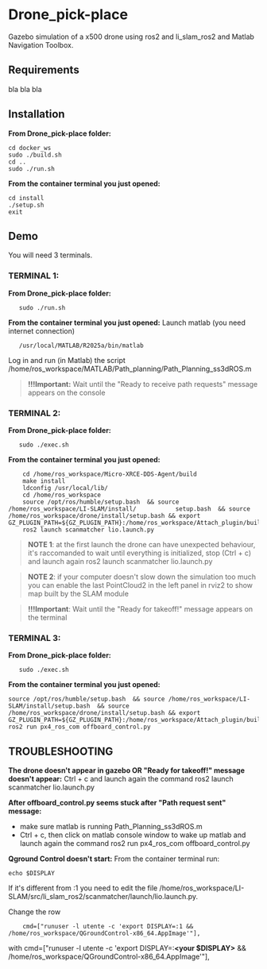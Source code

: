 # Drone_pick-place
Gazebo simulation of a x500 drone using ros2 and li_slam_ros2 and Matlab Navigation Toolbox.


## Requirements
bla bla bla

## Installation
**From Drone_pick-place folder:**

    cd docker_ws
    sudo ./build.sh
    cd ..
    sudo ./run.sh

**From the container terminal you just opened:**

    cd install
    ./setup.sh
    exit

## Demo
You will need 3 terminals.
### TERMINAL 1:
**From Drone_pick-place folder:**

       sudo ./run.sh
**From the container terminal you just opened:**
   Launch matlab (you need internet connection)

       /usr/local/MATLAB/R2025a/bin/matlab

Log in and run (in Matlab) the script /home/ros_workspace/MATLAB/Path_planning/Path_Planning_ss3dROS.m

>**!!!Important:** Wait until the "Ready to receive path requests" message appears on the console

### TERMINAL 2:
**From Drone_pick-place folder:**

       sudo ./exec.sh
**From the container terminal you just opened:**
   

	    cd /home/ros_workspace/Micro-XRCE-DDS-Agent/build
	    make install
	    ldconfig /usr/local/lib/
	    cd /home/ros_workspace
	    source /opt/ros/humble/setup.bash  && source /home/ros_workspace/LI-SLAM/install/			setup.bash  && source /home/ros_workspace/drone/install/setup.bash && export GZ_PLUGIN_PATH=${GZ_PLUGIN_PATH}:/home/ros_workspace/Attach_plugin/build
	    ros2 launch scanmatcher lio.launch.py
   >**NOTE 1**: at the first launch the drone can have unexpected behaviour, it's raccomanded to wait until everything is initialized, stop (Ctrl + c) and launch again ros2 launch scanmatcher lio.launch.py

>**NOTE 2**: if your computer doesn't slow down the simulation too much you can enable the last PointCloud2 in the left panel in rviz2 to show map built by the SLAM module

>**!!!Important**: Wait until the "Ready for takeoff!" message appears on the terminal

### TERMINAL 3:
**From Drone_pick-place folder:**

       sudo ./exec.sh

**From the container terminal you just opened:**
   

    source /opt/ros/humble/setup.bash  && source /home/ros_workspace/LI-SLAM/install/setup.bash  && source /home/ros_workspace/drone/install/setup.bash && export GZ_PLUGIN_PATH=${GZ_PLUGIN_PATH}:/home/ros_workspace/Attach_plugin/build
    ros2 run px4_ros_com offboard_control.py

## TROUBLESHOOTING
**The drone doesn't appear in gazebo OR "Ready for takeoff!" message doesn't appear:** Ctrl + c and launch again the command ros2 launch scanmatcher lio.launch.py

**After offboard_control.py seems stuck after "Path request sent" message:**
- make sure matlab is running Path_Planning_ss3dROS.m
- Ctrl + c, then click on matlab console window to wake up matlab and launch again the command ros2 run px4_ros_com offboard_control.py

**Qground Control doesn't start:**
From the container terminal run:

    echo $DISPLAY
If it's different from :1 you need to edit the file /home/ros_workspace/LI-SLAM/src/li_slam_ros2/scanmatcher/launch/lio.launch.py.

Change the row

        cmd=["runuser -l utente -c 'export DISPLAY=:1 && /home/ros_workspace/QGroundControl-x86_64.AppImage'"],

with
        cmd=["runuser -l utente -c 'export DISPLAY=:**<your $DISPLAY>** && /home/ros_workspace/QGroundControl-x86_64.AppImage'"],


